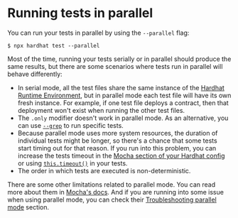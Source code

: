 # Running tests in parallel

You can run your tests in parallel by using the `--parallel` flag:

```
$ npx hardhat test --parallel
```

Most of the time, running your tests serially or in parallel should produce the same results, but there are some scenarios where tests run in parallel will behave differently:

- In serial mode, all the test files share the same instance of the [Hardhat Runtime Environment](/advanced/hardhat-runtime-environment.html), but in parallel mode each test file will have its own fresh instance. For example, if one test file deploys a contract, then that deployment won't exist when running the other test files.
- The `.only` modifier doesn't work in parallel mode. As an alternative, you can use [`--grep`](https://mochajs.org/#-grep-regexp-g-regexp) to run specific tests.
- Because parallel mode uses more system resources, the duration of individual tests might be longer, so there's a chance that some tests start timing out for that reason. If you run into this problem, you can increase the tests timeout in the [Mocha section of your Hardhat config](/config/#mocha-configuration) or using [`this.timeout()`](https://mochajs.org/#timeouts) in your tests.
- The order in which tests are executed is non-deterministic.

There are some other limitations related to parallel mode. You can read more about them in [Mocha's docs](https://mochajs.org/#parallel-tests). And if you are running into some issue when using parallel mode, you can check their [Troubleshooting parallel mode](https://mochajs.org/#troubleshooting-parallel-mode) section.
